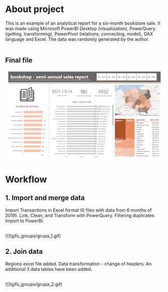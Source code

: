# About project
This is an example of an analytical report for a six-month bookstore sale. It was made using Microsoft PowerBI Desktop (visualization), PowerQuery (getting, transforming), PowerPivot (relations, connecting, model), DAX language and Excel. The data was randomly generated by the author. </br></br>

## Final file </br>
![](final.gif)

# Workflow </br>

## 1. Import and merge data </br>

Import Transactions in Excel format (6 files with data from 6 months of 2019). Link, Clean, and Transform with PowerQuery. Filtering duplicates. Import to PowerBI.

</br>
![](gifs_groups/grupa_1.gif)
</br>

## 2. Join data </br>

Regions excel file added. Data transformation - change of headers. An additional 3 data tables have been added.

</br>
![](gifs_groups/grupa_2.gif)
</br>


